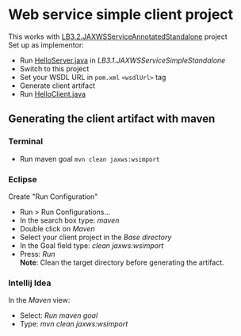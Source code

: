 # Web service simple client project

This works with  [LB3.2.JAXWSServiceAnnotatedStandalone](../LB3.1.JAXWSServiceSimpleStandalone) project  
Set up as implementor:
- Run [HelloServer.java](../LB3.2.JAXWSServiceAnnotatedStandalone/src/main/java/ua/nure/itech/jaxws/HelloServer.java) in *LB3.1.JAXWSServiceSimpleStandalone*
- Switch to this project
- Set your WSDL URL in `pom.xml` `<wsdlUrl>` tag
- Generate client artifact
- Run [HelloClient.java](src/main/java/ua/nure/itech/jaxws/HelloClient.java)

## Generating the client artifact with maven

### Terminal
- Run maven goal `mvn clean jaxws:wsimport`

### Eclipse

Create "Run Configuration"
- Run > Run Configurations...
- In the search box type: *maven*
- Double click on *Maven*
- Select your client project in the *Base directory*
- In the Goal field type: *clean jaxws:wsimport*
- Press: *Run*  
**Note**: Clean the target directory before generating the artifact.

### Intellij Idea

In the *Maven* view:
- Select: *Run maven goal*
- Type: *mvn clean jaxws:wsimport*
